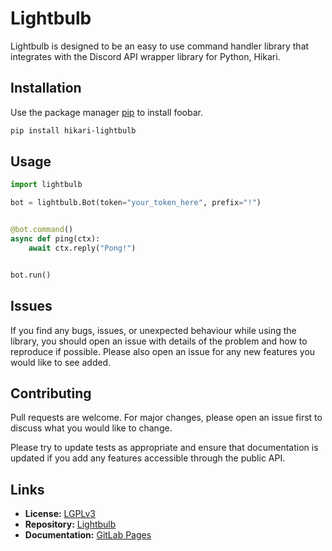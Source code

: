# Lightbulb
Lightbulb is designed to be an easy to use command handler library that integrates with the 
Discord API wrapper library for Python, Hikari.

## Installation
Use the package manager [pip](https://pip.pypa.io/en/stable/) to install foobar.

```bash
pip install hikari-lightbulb
```

## Usage
```python
import lightbulb

bot = lightbulb.Bot(token="your_token_here", prefix="!")


@bot.command()
async def ping(ctx):
    await ctx.reply("Pong!")


bot.run()
```

## Issues
If you find any bugs, issues, or unexpected behaviour while using the library, 
you should open an issue with details of the problem and how to reproduce if possible. 
Please also open an issue for any new features you would like to see added.

## Contributing
Pull requests are welcome. For major changes, please open an issue first to discuss what you would like to change.

Please try to update tests as appropriate and ensure that documentation is updated if 
you add any features accessible through the public API.

## Links
- **License:** [LGPLv3](https://choosealicense.com/licenses/lgpl-3.0/)
- **Repository:** [Lightbulb](https://gitlab.com/tandemdude/lightbulb)
- **Documentation:** [GitLab Pages](https://tandemdude.gitlab.io/lightbulb/)
